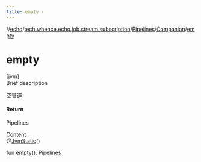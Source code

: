 ```yaml
---
title: empty -
---
```

//[echo](../../../index.md)/[tech.whence.echo.job.stream.subscription](../../index.md)/[Pipelines](../index.md)/[Companion](index.md)/[empty](empty.md)



# empty  
[jvm]  
Brief description  


空管道



#### Return  


Pipelines

  
Content  
@[JvmStatic](https://kotlinlang.org/api/latest/jvm/stdlib/kotlin.jvm/-jvm-static/index.html)()  
  
fun [empty](empty.md)(): [Pipelines](../index.md)  



